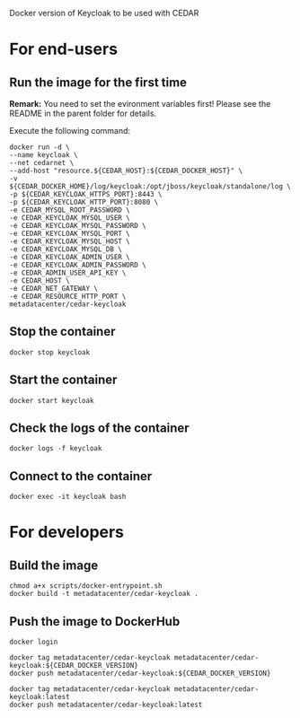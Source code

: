 Docker version of Keycloak to be used with CEDAR

# For end-users

## Run the image for the first time

**Remark:** You need to set the evironment variables first! Please see the README in the parent folder for details.

Execute the following command:

````
docker run -d \
--name keycloak \
--net cedarnet \
--add-host "resource.${CEDAR_HOST}:${CEDAR_DOCKER_HOST}" \
-v ${CEDAR_DOCKER_HOME}/log/keycloak:/opt/jboss/keycloak/standalone/log \
-p ${CEDAR_KEYCLOAK_HTTPS_PORT}:8443 \
-p ${CEDAR_KEYCLOAK_HTTP_PORT}:8080 \
-e CEDAR_MYSQL_ROOT_PASSWORD \
-e CEDAR_KEYCLOAK_MYSQL_USER \
-e CEDAR_KEYCLOAK_MYSQL_PASSWORD \
-e CEDAR_KEYCLOAK_MYSQL_PORT \
-e CEDAR_KEYCLOAK_MYSQL_HOST \
-e CEDAR_KEYCLOAK_MYSQL_DB \
-e CEDAR_KEYCLOAK_ADMIN_USER \
-e CEDAR_KEYCLOAK_ADMIN_PASSWORD \
-e CEDAR_ADMIN_USER_API_KEY \
-e CEDAR_HOST \
-e CEDAR_NET_GATEWAY \
-e CEDAR_RESOURCE_HTTP_PORT \
metadatacenter/cedar-keycloak
````

## Stop the container

    docker stop keycloak

## Start the container

    docker start keycloak

## Check the logs of the container

    docker logs -f keycloak

## Connect to the container

    docker exec -it keycloak bash

# For developers

## Build the image

````
chmod a+x scripts/docker-entrypoint.sh
docker build -t metadatacenter/cedar-keycloak .
````

## Push the image to DockerHub

````
docker login

docker tag metadatacenter/cedar-keycloak metadatacenter/cedar-keycloak:${CEDAR_DOCKER_VERSION}
docker push metadatacenter/cedar-keycloak:${CEDAR_DOCKER_VERSION}

docker tag metadatacenter/cedar-keycloak metadatacenter/cedar-keycloak:latest
docker push metadatacenter/cedar-keycloak:latest
````